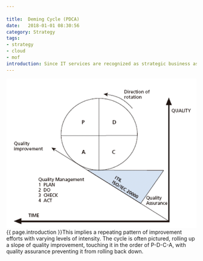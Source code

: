 ```yaml
---

title:  Deming Cycle (PDCA)
date:   2018-01-01 08:30:56
category: Strategy
tags:
- strategy
- cloud
- mof
introduction: Since IT services are recognized as strategic business assets, organizations need to continually improve the contribution of IT services to business functions, in terms of better results at lower cost. A widely accepted approach to continual improvement is Deming’s Plan-Do-Check-Act Management Cycle. 
---
```


![DEMING](/assets/framework/deming.png)
{{ page.introduction }}This implies a repeating pattern of improvement efforts with varying levels of intensity. The cycle is often pictured, rolling up a slope of quality improvement, touching it in the order of P-D-C-A, with quality assurance preventing it from rolling back down.

